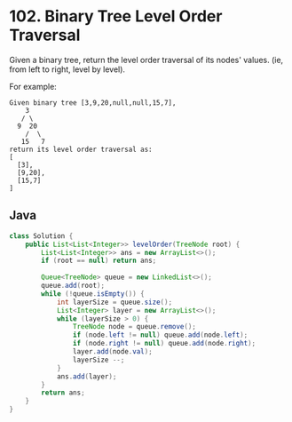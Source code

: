 # 102. Binary Tree Level Order Traversal

Given a binary tree, return the level order traversal of its nodes' values. (ie, from left to right, level by level).

For example:
```
Given binary tree [3,9,20,null,null,15,7],
    3
   / \
  9  20
    /  \
   15   7
return its level order traversal as:
[
  [3],
  [9,20],
  [15,7]
]
```

## Java
```java
class Solution {
    public List<List<Integer>> levelOrder(TreeNode root) {
        List<List<Integer>> ans = new ArrayList<>();
        if (root == null) return ans;
        
        Queue<TreeNode> queue = new LinkedList<>();
        queue.add(root);
        while (!queue.isEmpty()) {
            int layerSize = queue.size();
            List<Integer> layer = new ArrayList<>();
            while (layerSize > 0) {
                TreeNode node = queue.remove();
                if (node.left != null) queue.add(node.left);
                if (node.right != null) queue.add(node.right);
                layer.add(node.val);
                layerSize --;
            }
            ans.add(layer);
        }
        return ans;
    }
}
```
